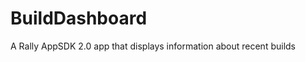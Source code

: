 BuildDashboard
==============

A Rally AppSDK 2.0 app that displays information about recent builds
